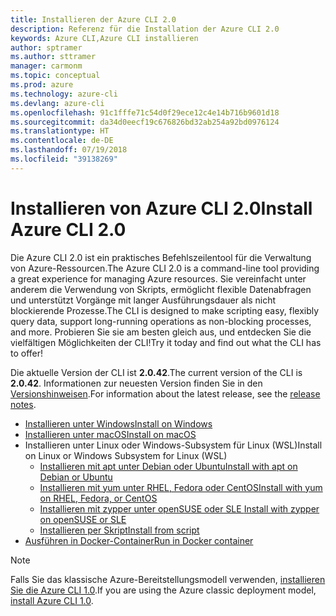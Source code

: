 ```yaml
---
title: Installieren der Azure CLI 2.0
description: Referenz für die Installation der Azure CLI 2.0
keywords: Azure CLI,Azure CLI installieren
author: sptramer
ms.author: sttramer
manager: carmonm
ms.topic: conceptual
ms.prod: azure
ms.technology: azure-cli
ms.devlang: azure-cli
ms.openlocfilehash: 91c1fffe71c54d0f29ece12c4e14b716b9601d18
ms.sourcegitcommit: da34d0eecf19c676826bd32ab254a92bd0976124
ms.translationtype: HT
ms.contentlocale: de-DE
ms.lasthandoff: 07/19/2018
ms.locfileid: "39138269"
---
```

# <a name="install-azure-cli-20"></a><span data-ttu-id="4151c-104">Installieren von Azure CLI 2.0</span><span class="sxs-lookup"><span data-stu-id="4151c-104">Install Azure CLI 2.0</span></span>

<span data-ttu-id="4151c-105">Die Azure CLI 2.0 ist ein praktisches Befehlszeilentool für die Verwaltung von Azure-Ressourcen.</span><span class="sxs-lookup"><span data-stu-id="4151c-105">The Azure CLI 2.0 is a command-line tool providing a great experience for managing Azure resources.</span></span> <span data-ttu-id="4151c-106">Sie vereinfacht unter anderem die Verwendung von Skripts, ermöglicht flexible Datenabfragen und unterstützt Vorgänge mit langer Ausführungsdauer als nicht blockierende Prozesse.</span><span class="sxs-lookup"><span data-stu-id="4151c-106">The CLI is designed to make scripting easy, flexibly query data, support long-running operations as non-blocking processes, and more.</span></span> <span data-ttu-id="4151c-107">Probieren Sie sie am besten gleich aus, und entdecken Sie die vielfältigen Möglichkeiten der CLI!</span><span class="sxs-lookup"><span data-stu-id="4151c-107">Try it today and find out what the CLI has to offer!</span></span>

<span data-ttu-id="4151c-108">Die aktuelle Version der CLI ist __2.0.42__.</span><span class="sxs-lookup"><span data-stu-id="4151c-108">The current version of the CLI is __2.0.42__.</span></span> <span data-ttu-id="4151c-109">Informationen zur neuesten Version finden Sie in den [Versionshinweisen](release-notes-azure-cli.md).</span><span class="sxs-lookup"><span data-stu-id="4151c-109">For information about the latest release, see the [release notes](release-notes-azure-cli.md).</span></span>

* [<span data-ttu-id="4151c-110">Installieren unter Windows</span><span class="sxs-lookup"><span data-stu-id="4151c-110">Install on Windows</span></span>](install-azure-cli-windows.md)
* [<span data-ttu-id="4151c-111">Installieren unter macOS</span><span class="sxs-lookup"><span data-stu-id="4151c-111">Install on macOS</span></span>](install-azure-cli-macos.md)
* <span data-ttu-id="4151c-112">Installieren unter Linux oder Windows-Subsystem für Linux (WSL)</span><span class="sxs-lookup"><span data-stu-id="4151c-112">Install on Linux or Windows Subsystem for Linux (WSL)</span></span>
  * [<span data-ttu-id="4151c-113">Installieren mit apt unter Debian oder Ubuntu</span><span class="sxs-lookup"><span data-stu-id="4151c-113">Install with apt on Debian or Ubuntu</span></span>](install-azure-cli-apt.md)
  * [<span data-ttu-id="4151c-114">Installieren mit yum unter RHEL, Fedora oder CentOS</span><span class="sxs-lookup"><span data-stu-id="4151c-114">Install with yum on RHEL, Fedora, or CentOS</span></span>](install-azure-cli-yum.md)
  * [<span data-ttu-id="4151c-115">Installieren mit zypper unter openSUSE oder SLE </span><span class="sxs-lookup"><span data-stu-id="4151c-115">Install with zypper on openSUSE or SLE</span></span>](install-azure-cli-zypper.md)
  * [<span data-ttu-id="4151c-116">Installieren per Skript</span><span class="sxs-lookup"><span data-stu-id="4151c-116">Install from script</span></span>](install-azure-cli-linux.md)
* [<span data-ttu-id="4151c-117">Ausführen in Docker-Container</span><span class="sxs-lookup"><span data-stu-id="4151c-117">Run in Docker container</span></span>](run-azure-cli-docker.md)

> [!NOTE]
> <span data-ttu-id="4151c-118">Falls Sie das klassische Azure-Bereitstellungsmodell verwenden, [installieren Sie die Azure CLI 1.0](install-cli-version-1.0.md).</span><span class="sxs-lookup"><span data-stu-id="4151c-118">If you are using the Azure classic deployment model, [install Azure CLI 1.0](install-cli-version-1.0.md).</span></span>
